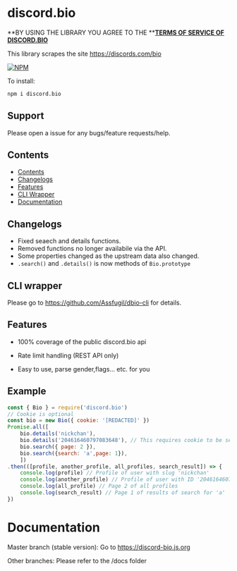 # discord.bio

**BY USING THE LIBRARY YOU AGREE TO THE **[**TERMS OF SERVICE OF DISCORD.BIO**](https://discord.bio/terms)

This library scrapes the site https://discords.com/bio

[![NPM](https://nodei.co/npm/discord.bio.png?downloads=true&downloadRank=true&stars=true)](https://nodei.co/npm/discord.bio/)

To install: 

```bash
npm i discord.bio 
```

## Support
Please open a issue for any bugs/feature requests/help.

## Contents
- [Contents](#Contents)
- [Changelogs](#Changelogs)
- [Features](#Features)
- [CLI Wrapper](#CLI-wrapper)
- [Documentation](#Documentation)
## Changelogs

- Fixed seaech and details functions.
- Removed functions no longer availabile via the API.
- Some properties changed as the upstream data also changed.
- `.search()` and `.details()` is now methods of `Bio.prototype`

## CLI wrapper

Please go to https://github.com/Assfugil/dbio-cli for details.

## Features

- 100% coverage of the public discord.bio api

- Rate limit handling (REST API only)

- Easy to use, parse gender,flags... etc. for you

## Example
```js
const { Bio } = require('discord.bio')
// Cookie is optional
const bio = new Bio({ cookie: '[REDACTED]' })
Promise.all([
    bio.details('nickchan'),
    bio.details('204616460797083648'), // This requires cookie to be set
    bio.search({ page: 2 }),
    bio.search({search: 'a',page: 1}),
    ])
.then(([profile, another_profile, all_profiles, search_result]) => {
    console.log(profile) // Profile of user with slug 'nickchan'
    console.log(another_profile) // Profile of user with ID '204616460797083648'
    console.log(all_profile) // Page 2 of all profiles
    console.log(search_result) // Page 1 of results of search for 'a'
})
```

# Documentation

Master branch (stable version): Go to https://discord-bio.js.org

Other branches: Please refer to the /docs folder
